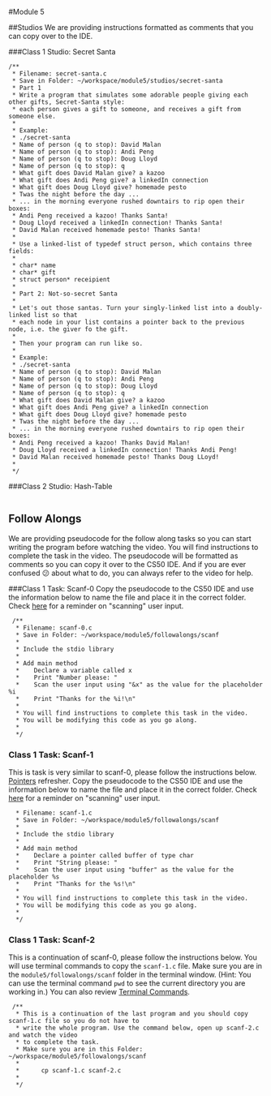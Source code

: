 #Module 5

##Studios
We are providing instructions formatted as comments that you can copy over to the IDE.

###Class 1 Studio: Secret Santa 

```
/**
 * Filename: secret-santa.c
 * Save in Folder: ~/workspace/module5/studios/secret-santa
 * Part 1
 * Write a program that simulates some adorable people giving each other gifts, Secret-Santa style: 
 * each person gives a gift to someone, and receives a gift from someone else.
 * 
 * Example:
 * ./secret-santa
 * Name of person (q to stop): David Malan
 * Name of person (q to stop): Andi Peng
 * Name of person (q to stop): Doug Lloyd
 * Name of person (q to stop): q
 * What gift does David Malan give? a kazoo
 * What gift does Andi Peng give? a linkedIn connection
 * What gift does Doug Lloyd give? homemade pesto
 * Twas the night before the day ...
 * ... in the morning everyone rushed downtairs to rip open their boxes:
 * Andi Peng received a kazoo! Thanks Santa!
 * Doug Lloyd received a linkedIn connection! Thanks Santa!
 * David Malan received homemade pesto! Thanks Santa!
 * 
 * Use a linked-list of typedef struct person, which contains three fields:
 * 
 * char* name
 * char* gift
 * struct person* receipient
 * 
 * Part 2: Not-so-secret Santa
 * 
 * Let's out those santas. Turn your singly-linked list into a doubly-linked list so that 
 * each node in your list contains a pointer back to the previous node, i.e. the giver fo the gift. 
 * 
 * Then your program can run like so.
 * 
 * Example:
 * ./secret-santa
 * Name of person (q to stop): David Malan
 * Name of person (q to stop): Andi Peng
 * Name of person (q to stop): Doug Lloyd
 * Name of person (q to stop): q
 * What gift does David Malan give? a kazoo
 * What gift does Andi Peng give? a linkedIn connection
 * What gift does Doug Lloyd give? homemade pesto
 * Twas the night before the day ...
 * ... in the morning everyone rushed downtairs to rip open their boxes:
 * Andi Peng received a kazoo! Thanks David Malan!
 * Doug Lloyd received a linkedIn connection! Thanks Andi Peng!
 * David Malan received homemade pesto! Thanks Doug LLoyd!
 * 
 */
```
###Class 2 Studio: Hash-Table

```

```

## Follow Alongs
We are providing pseudocode for the follow along tasks so you can start writing the program before watching the video.  You will find instructions to complete the task in the video.
The pseudocode will be formatted as comments so you can copy it over to the CS50 IDE. And if you are ever confused :confused:  about what to do, you can always refer to the video for help.

###Class 1 Task: Scanf-0
Copy the pseudocode to the CS50 IDE and use the information below to name the file and place it in the correct folder. Check <a href="http://cdn.cs50.net/2015/fall/lectures/5/m/notes5m/notes5m.html#cs50_library" target="_blank">here</a> for a reminder on "scanning" user input. 
```
 /**
  * Filename: scanf-0.c
  * Save in Folder: ~/workspace/module5/followalongs/scanf
  * 
  * Include the stdio library
  *
  * Add main method
  *    Declare a variable called x 
  *    Print "Number please: " 
  *    Scan the user input using "&x" as the value for the placeholder %i
  *    Print "Thanks for the %i!\n" 
  * 
  * You will find instructions to complete this task in the video. 
  * You will be modifying this code as you go along.
  *
  */
```
  
### Class 1 Task: Scanf-1
This is task is very similar to scanf-0, please follow the instructions below. <a href="https://www.youtube.com/watch?v=yOdd3uYC--A&list=PLhQjrBD2T383tGruv374_Yee84qbXeJjq&index=2" target="_blank">Pointers</a> refresher. Copy the pseudocode to the CS50 IDE and use the information below to name the file and place it in the correct folder. Check <a href="http://cdn.cs50.net/2015/fall/lectures/5/m/notes5m/notes5m.html#cs50_library" target="_blank">here</a> for a reminder on "scanning" user input. 
```
  * Filename: scanf-1.c
  * Save in Folder: ~/workspace/module5/followalongs/scanf
  * 
  * Include the stdio library
  *
  * Add main method
  *    Declare a pointer called buffer of type char 
  *    Print "String please: " 
  *    Scan the user input using "buffer" as the value for the placeholder %s
  *    Print "Thanks for the %s!\n" 
  * 
  * You will find instructions to complete this task in the video. 
  * You will be modifying this code as you go along.
  *
  */
```

### Class 1 Task: Scanf-2
This is a continuation of scanf-0, please follow the instructions below.  You will use terminal commands to copy the `scanf-1.c` file.  Make sure you are in the `module5/followalongs/scanf` folder in the terminal window. (Hint: You can use the terminal command `pwd` to see the current directory you are working in.) You can also review <a href="../Supplementary-Resources/terminal-commands.md" target="_blank">Terminal Commands</a>.
```
 /**
  * This is a continuation of the last program and you should copy scanf-1.c file so you do not have to 
  * write the whole program. Use the command below, open up scanf-2.c and watch the video
  * to complete the task.  
  * Make sure you are in this Folder: ~/workspace/module5/followalongs/scanf
  *
  *      cp scanf-1.c scanf-2.c
  *
  */
```




